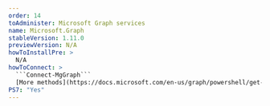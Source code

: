 ```yaml
---
order: 14
toAdminister: Microsoft Graph services
name: Microsoft.Graph
stableVersion: 1.11.0
previewVersion: N/A
howToInstallPre: >
  N/A
howToConnect: >
  ```Connect-MgGraph```
  [More methods](https://docs.microsoft.com/en-us/graph/powershell/get-started)
PS7: "Yes"
---
```


